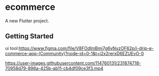 # ecommerce

A new Flutter project.

## Getting Started

ui tool:https://www.figma.com/file/V8FOdlmBmj7g6yNyzOF62p/i-drip-e-commerce-app-(Community)?node-id=0-1&t=i2x2rerxD6EZUEvG-0


https://user-images.githubusercontent.com/114760131/231874718-70958d79-898a-425b-ab11-cb4df09ce3f3.mp4

